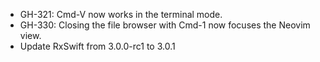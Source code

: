 * GH-321: Cmd-V now works in the terminal mode.
* GH-330: Closing the file browser with Cmd-1 now focuses the Neovim view.
* Update RxSwift from 3.0.0-rc1 to 3.0.1

